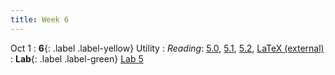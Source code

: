 ```yaml
---
title: Week 6
---
```


Oct 1
: **6**{: .label .label-yellow} Utility
: *Reading*: [5.0](https://data-88e.github.io/textbook/content/05-utility/index.html), [5.1](https://data-88e.github.io/textbook/content/05-utility/utility.html), [5.2](https://data-88e.github.io/textbook/content/05-utility/budget-constraints.html), [LaTeX (external)](https://www.overleaf.com/learn/latex/Learn_LaTeX_in_30_minutes)
: **Lab**{: .label .label-green} [Lab 5](https://datahub.berkeley.edu/)